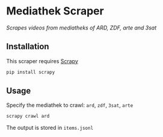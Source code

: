 # Mediathek Scraper

*Scrapes videos from mediatheks of ARD, ZDF, arte and 3sat*

## Installation

This scraper requires [Scrapy](http://scrapy.org/)

```bash
pip install scrapy
```

## Usage

Specify the mediathek to crawl: `ard`, `zdf`, `3sat`, `arte`

```bash
scrapy crawl ard
```

The output is stored in `items.jsonl`
